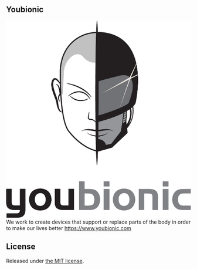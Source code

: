 ## Youbionic

![Youbionic!](assets/youbionic-logo/LogoYouBionic.png "Youbionic")
We work to create devices that support or replace parts of the body in order to make our lives better https://www.youbionic.com

## License

Released under [the MIT license](LICENSE).
